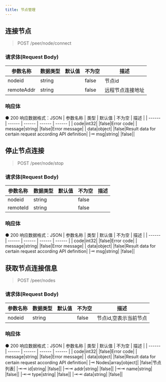 ```yaml
---
title: 节点管理
---
```




## 连接节点

> POST  /peer/node/connect
### 请求体(Request Body)
| 参数名称 | 数据类型 | 默认值 | 不为空 | 描述 |
| ------ | ------ | ------ | ------ | ------ |
| nodeid|string| |false|节点id|
| remoteAddr|string| |false|远程节点连接地址|

### 响应体
● 200 响应数据格式：JSON
| 参数名称 | 类型 | 默认值 | 不为空 | 描述 |
| ------ | ------ | ------ | ------ | ------ |
| code|int32| |false|Error code|
| message|string| |false|Error message|
| data|object| |false|Result data for certain request according API definition|
|⇥ msg|string| |false||



## 停止节点连接

> POST  /peer/node/stop
### 请求体(Request Body)
| 参数名称 | 数据类型 | 默认值 | 不为空 | 描述 |
| ------ | ------ | ------ | ------ | ------ |
| nodeid|string| |false||
| remoteId|string| |false||

### 响应体
● 200 响应数据格式：JSON
| 参数名称 | 类型 | 默认值 | 不为空 | 描述 |
| ------ | ------ | ------ | ------ | ------ |
| code|int32| |false|Error code|
| message|string| |false|Error message|
| data|object| |false|Result data for certain request according API definition|
|⇥ msg|string| |false||



## 获取节点连接信息

> POST  /peer/nodes
### 请求体(Request Body)
| 参数名称 | 数据类型 | 默认值 | 不为空 | 描述 |
| ------ | ------ | ------ | ------ | ------ |
| nodeid|string| |false|节点id,空表示当前节点|

### 响应体
● 200 响应数据格式：JSON
| 参数名称 | 类型 | 默认值 | 不为空 | 描述 |
| ------ | ------ | ------ | ------ | ------ |
| code|int32| |false|Error code|
| message|string| |false|Error message|
| data|object| |false|Result data for certain request according API definition|
|⇥ Nodes|array[object]| |false|节点列表|
|⇥⇥ id|string| |false||
|⇥⇥ addr|string| |false||
|⇥⇥ name|string| |false||
|⇥⇥ type|string| |false||
|⇥⇥ data|string| |false||




